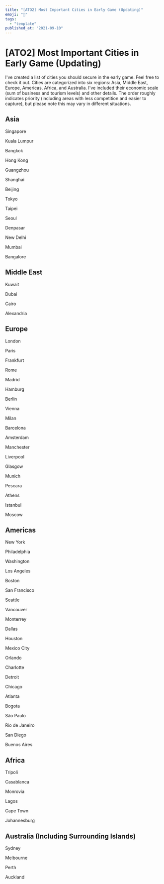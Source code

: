 ```yaml
---
title: "[ATO2] Most Important Cities in Early Game (Updating)"
emoji: "🤖"
tags:
  - "template"
published_at: "2021-09-10"
---
```


# [ATO2] Most Important Cities in Early Game (Updating)

I've created a list of cities you should secure in the early game. Feel free to check it out. Cities are categorized into six regions: Asia, Middle East, Europe, Americas, Africa, and Australia. I've included their economic scale (sum of business and tourism levels) and other details. The order roughly indicates priority (including areas with less competition and easier to capture), but please note this may vary in different situations.

## Asia

Singapore

Kuala Lumpur

Bangkok

Hong Kong

Guangzhou

Shanghai

Beijing

Tokyo

Taipei

Seoul

Denpasar

New Delhi

Mumbai

Bangalore

## Middle East

Kuwait

Dubai

Cairo

Alexandria

## Europe

London

Paris

Frankfurt

Rome

Madrid

Hamburg

Berlin

Vienna

Milan

Barcelona

Amsterdam

Manchester

Liverpool

Glasgow

Munich

Pescara

Athens

Istanbul

Moscow

## Americas

New York

Philadelphia

Washington

Los Angeles

Boston

San Francisco

Seattle

Vancouver

Monterrey

Dallas

Houston

Mexico City

Orlando

Charlotte

Detroit

Chicago

Atlanta

Bogota

São Paulo

Rio de Janeiro

San Diego

Buenos Aires

## Africa

Tripoli

Casablanca

Monrovia

Lagos

Cape Town

Johannesburg

## Australia (Including Surrounding Islands)

Sydney

Melbourne

Perth

Auckland
